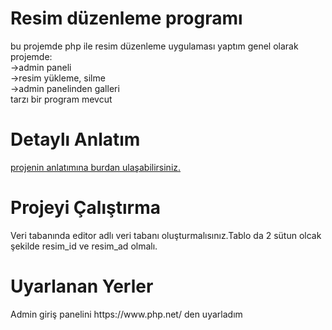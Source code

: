 <!DOCTYPE html>
<html lang="en">
<head>
    <meta charset="UTF-8">
    <meta http-equiv="X-UA-Compatible" content="IE=edge">
    <meta name="viewport" content="width=device-width, initial-scale=1.0">
    
</head>
<body>
    <h1> Resim düzenleme programı</h1>
    <p> bu projemde php ile resim düzenleme uygulaması yaptım genel olarak projemde: <br>->admin paneli <br> ->resim yükleme, silme <br> ->admin panelinden galleri<br> tarzı bir program mevcut</p>
    <h1> Detaylı Anlatım</h1>
  <a href="https://emrehansevimli.github.io/">projenin anlatımına burdan ulaşabilirsiniz.</a>
    <h1>Projeyi Çalıştırma</h1>
    <p>Veri tabanında editor adlı veri tabanı oluşturmalısınız.Tablo da 2 sütun olcak şekilde resim_id ve resim_ad olmalı. </p>
    <h1>Uyarlanan Yerler</h1>
    <p> Admin giriş panelini https://www.php.net/ den uyarladım </p>
    
</video>
</body>
</html>
